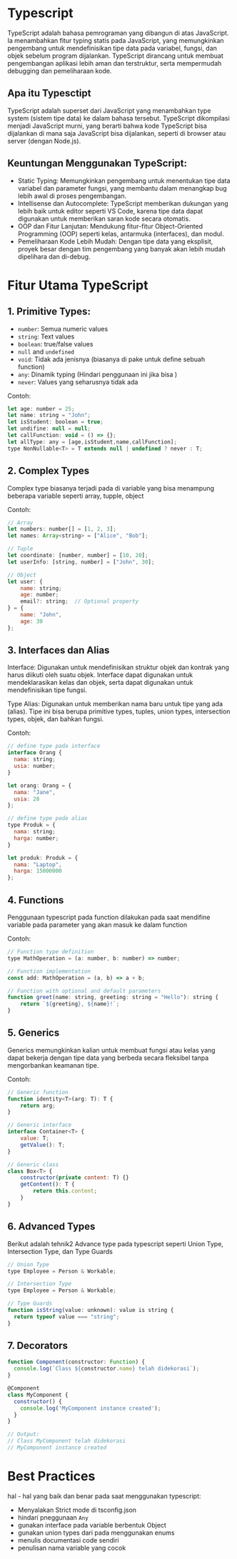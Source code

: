 # Typescript
TypeScript adalah bahasa pemrograman yang dibangun di atas JavaScript. Ia menambahkan fitur typing statis pada JavaScript, yang memungkinkan pengembang untuk mendefinisikan tipe data pada variabel, fungsi, dan objek sebelum program dijalankan. TypeScript dirancang untuk membuat pengembangan aplikasi lebih aman dan terstruktur, serta mempermudah debugging dan pemeliharaan kode.

## Apa itu Typesctipt
TypeScript adalah superset dari JavaScript yang menambahkan type system (sistem tipe data) ke dalam bahasa tersebut. TypeScript dikompilasi menjadi JavaScript murni, yang berarti bahwa kode TypeScript bisa dijalankan di mana saja JavaScript bisa dijalankan, seperti di browser atau server (dengan Node.js).

## Keuntungan Menggunakan TypeScript:
- Static Typing: Memungkinkan pengembang untuk menentukan tipe data variabel dan parameter fungsi, yang membantu dalam menangkap bug lebih awal di proses pengembangan.
- Intellisense dan Autocomplete: TypeScript memberikan dukungan yang lebih baik untuk editor seperti VS Code, karena tipe data dapat digunakan untuk memberikan saran kode secara otomatis.
- OOP dan Fitur Lanjutan: Mendukung fitur-fitur Object-Oriented Programming (OOP) seperti kelas, antarmuka (interfaces), dan modul.
- Pemeliharaan Kode Lebih Mudah: Dengan tipe data yang eksplisit, proyek besar dengan tim pengembang yang banyak akan lebih mudah dipelihara dan di-debug.

# Fitur Utama TypeScript

## 1. Primitive Types:

- `number`: Semua numeric values
- `string`: Text values
- `boolean`: true/false values
- `null` and `undefined`
- `void`: Tidak ada jenisnya (biasanya di pake untuk define sebuah function)
- `any`: Dinamik typing (Hindari penggunaan ini jika bisa )
- `never`: Values yang seharusnya tidak ada

Contoh:  
```js
let age: number = 25;
let name: string = "John";
let isStudent: boolean = true;
let undifine: null = null;
let callFunction: void = () => {};
let allType: any = [age,isStudent,name,callFunction];
type NonNullable<T> = T extends null | undefined ? never : T;
```
## 2. Complex Types
Complex type biasanya terjadi pada di variable yang bisa menampung beberapa variable seperti array, tupple, object

Contoh: 
```js
// Array
let numbers: number[] = [1, 2, 3];
let names: Array<string> = ["Alice", "Bob"];

// Tuple
let coordinate: [number, number] = [10, 20];
let userInfo: [string, number] = ["John", 30];

// Object
let user: {
    name: string;
    age: number;
    email?: string;  // Optional property
} = {
    name: "John",
    age: 30
};
```

##   3. Interfaces dan Alias
Interface: Digunakan untuk mendefinisikan struktur objek dan kontrak yang harus diikuti oleh suatu objek. Interface dapat digunakan untuk mendeklarasikan kelas dan objek, serta dapat digunakan untuk mendefinisikan tipe fungsi.

Type Alias: Digunakan untuk memberikan nama baru untuk tipe yang ada (alias). Tipe ini bisa berupa primitive types, tuples, union types, intersection types, objek, dan bahkan fungsi.

Contoh: 
```js
// define type pada interface
interface Orang {
  nama: string;
  usia: number;
}

let orang: Orang = {
  nama: "Jane",
  usia: 28
};

// define type pada alias
type Produk = {
  nama: string;
  harga: number;
}

let produk: Produk = {
  nama: "Laptop",
  harga: 15000000
};
```

## 4. Functions
Penggunaan typescript pada function dilakukan pada saat mendifine variable pada parameter yang akan masuk ke dalam function

Contoh: 
```js
// Function type definition
type MathOperation = (a: number, b: number) => number;

// Function implementation
const add: MathOperation = (a, b) => a + b;

// Function with optional and default parameters
function greet(name: string, greeting: string = "Hello"): string {
    return `${greeting}, ${name}!`;
}

```

## 5. Generics
Generics memungkinkan kalian untuk membuat fungsi atau kelas yang dapat bekerja dengan tipe data yang berbeda secara fleksibel tanpa mengorbankan keamanan tipe.

Contoh: 
```js
// Generic function
function identity<T>(arg: T): T {
    return arg;
}

// Generic interface
interface Container<T> {
    value: T;
    getValue(): T;
}

// Generic class
class Box<T> {
    constructor(private content: T) {}
    getContent(): T {
        return this.content;
    }
}

```

## 6. Advanced Types
Berikut adalah tehnik2 Advance type pada typescript seperti Union Type, Intersection Type, dan Type Guards
```js
// Union Type
type Employee = Person & Workable;

// Intersection Type
type Employee = Person & Workable;

// Type Guards
function isString(value: unknown): value is string {
  return typeof value === "string";
}
```

## 7. Decorators


```js
function Component(constructor: Function) {
  console.log(`Class ${constructor.name} telah didekorasi`);
}

@Component
class MyComponent {
  constructor() {
    console.log('MyComponent instance created');
  }
}

// Output:
// Class MyComponent telah didekorasi
// MyComponent instance created
```

# Best Practices
hal - hal yang baik dan benar pada saat menggunakan typescript:
- Menyalakan Strict mode di tsconfig.json
- hindari pneggunaan `Any`
- gunakan interface pada variable berbentuk Object
- gunakan union types dari pada menggunakan enums
- menulis documentasi code sendiri
- penulisan nama variable yang cocok